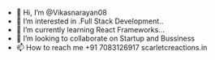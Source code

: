 - 👋 Hi, I’m @Vikasnarayan08
- 👀 I’m interested in .Full Stack Development..
- 🌱 I’m currently learning React Frameworks...
- 💞️ I’m looking to collaborate on Startup and Bussiness
- 📫 How to reach me +91 7083126917 scarletcreactions.in

<!---
Vikasnarayan08/Vikasnarayan08 is a ✨ special ✨ repository because its `README.md` (this file) appears on your GitHub profile.
You can click the Preview link to take a look at your changes.
--->
